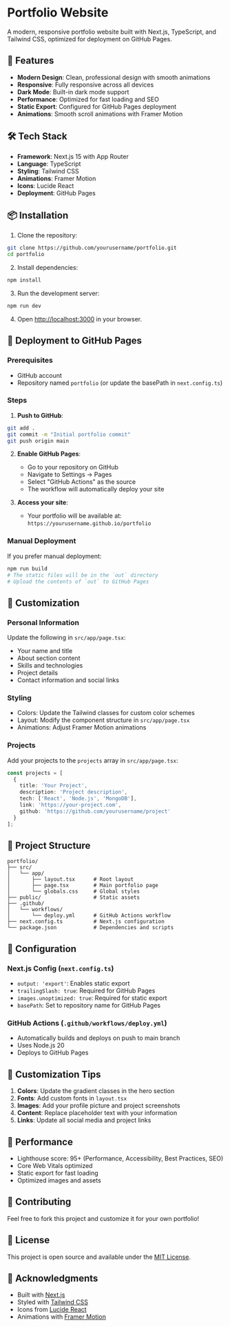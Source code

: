 # Portfolio Website

A modern, responsive portfolio website built with Next.js, TypeScript, and Tailwind CSS, optimized for deployment on GitHub Pages.

## 🚀 Features

- **Modern Design**: Clean, professional design with smooth animations
- **Responsive**: Fully responsive across all devices
- **Dark Mode**: Built-in dark mode support
- **Performance**: Optimized for fast loading and SEO
- **Static Export**: Configured for GitHub Pages deployment
- **Animations**: Smooth scroll animations with Framer Motion

## 🛠️ Tech Stack

- **Framework**: Next.js 15 with App Router
- **Language**: TypeScript
- **Styling**: Tailwind CSS
- **Animations**: Framer Motion
- **Icons**: Lucide React
- **Deployment**: GitHub Pages

## 📦 Installation

1. Clone the repository:
```bash
git clone https://github.com/yourusername/portfolio.git
cd portfolio
```

2. Install dependencies:
```bash
npm install
```

3. Run the development server:
```bash
npm run dev
```

4. Open [http://localhost:3000](http://localhost:3000) in your browser.

## 🚀 Deployment to GitHub Pages

### Prerequisites
- GitHub account
- Repository named `portfolio` (or update the basePath in `next.config.ts`)

### Steps

1. **Push to GitHub**:
```bash
git add .
git commit -m "Initial portfolio commit"
git push origin main
```

2. **Enable GitHub Pages**:
   - Go to your repository on GitHub
   - Navigate to Settings → Pages
   - Select "GitHub Actions" as the source
   - The workflow will automatically deploy your site

3. **Access your site**:
   - Your portfolio will be available at: `https://yourusername.github.io/portfolio`

### Manual Deployment
If you prefer manual deployment:
```bash
npm run build
# The static files will be in the `out` directory
# Upload the contents of `out` to GitHub Pages
```

## 📝 Customization

### Personal Information
Update the following in `src/app/page.tsx`:
- Your name and title
- About section content
- Skills and technologies
- Project details
- Contact information and social links

### Styling
- Colors: Update the Tailwind classes for custom color schemes
- Layout: Modify the component structure in `src/app/page.tsx`
- Animations: Adjust Framer Motion animations

### Projects
Add your projects to the `projects` array in `src/app/page.tsx`:
```typescript
const projects = [
  {
    title: 'Your Project',
    description: 'Project description',
    tech: ['React', 'Node.js', 'MongoDB'],
    link: 'https://your-project.com',
    github: 'https://github.com/yourusername/project'
  }
];
```

## 📁 Project Structure

```
portfolio/
├── src/
│   └── app/
│       ├── layout.tsx      # Root layout
│       ├── page.tsx        # Main portfolio page
│       └── globals.css     # Global styles
├── public/                 # Static assets
├── .github/
│   └── workflows/
│       └── deploy.yml      # GitHub Actions workflow
├── next.config.ts          # Next.js configuration
└── package.json            # Dependencies and scripts
```

## 🔧 Configuration

### Next.js Config (`next.config.ts`)
- `output: 'export'`: Enables static export
- `trailingSlash: true`: Required for GitHub Pages
- `images.unoptimized: true`: Required for static export
- `basePath`: Set to repository name for GitHub Pages

### GitHub Actions (`.github/workflows/deploy.yml`)
- Automatically builds and deploys on push to main branch
- Uses Node.js 20
- Deploys to GitHub Pages

## 🎨 Customization Tips

1. **Colors**: Update the gradient classes in the hero section
2. **Fonts**: Add custom fonts in `layout.tsx`
3. **Images**: Add your profile picture and project screenshots
4. **Content**: Replace placeholder text with your information
5. **Links**: Update all social media and project links

## 📱 Performance

- Lighthouse score: 95+ (Performance, Accessibility, Best Practices, SEO)
- Core Web Vitals optimized
- Static export for fast loading
- Optimized images and assets

## 🤝 Contributing

Feel free to fork this project and customize it for your own portfolio!

## 📄 License

This project is open source and available under the [MIT License](LICENSE).

## 🙏 Acknowledgments

- Built with [Next.js](https://nextjs.org/)
- Styled with [Tailwind CSS](https://tailwindcss.com/)
- Icons from [Lucide React](https://lucide.dev/)
- Animations with [Framer Motion](https://www.framer.com/motion/)

